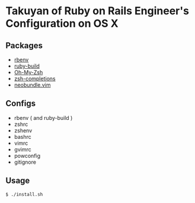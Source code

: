 # Takuyan of Ruby on Rails Engineer's Configuration on OS X

## Packages

- [rbenv](https://github.com/sstephenson/rbenv)
- [ruby-build](https://github.com/sstephenson/ruby-build)
- [Oh-My-Zsh](https://github.com/robbyrussell/oh-my-zsh)
- [zsh-completions](https://github.com/robbyrussell/oh-my-zsh)
- [neobundle.vim](https://github.com/Shougo/neobundle.vim)

## Configs

- rbenv ( and ruby-build )
- zshrc
- zshenv
- bashrc
- vimrc
- gvimrc
- powconfig
- gitignore

## Usage

    $ ./install.sh


